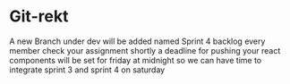 # Git-rekt
A new Branch under dev will be added named Sprint 4 backlog every member check your assignment shortly 
a deadline for pushing your react components will be set for friday at midnight so we can have time to integrate sprint 3 and sprint 4 on saturday
